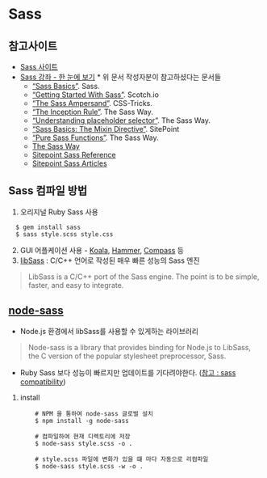 # Sass

참고사이트
-----
 - [Sass 사이트](http://sass-lang.com/)
 - [Sass 강좌 - 한 눈에 보기](https://velopert.com/1712)
 		* 위 문서 작성자분이 참고하셨다는 문서들
 	- [“Sass Basics”](http://sass-lang.com/guide). Sass.
	- [“Getting Started With Sass”](https://scotch.io/tutorials/getting-started-with-sass). Scotch.io
	- [“The Sass Ampersand”](https://css-tricks.com/the-sass-ampersand/). CSS-Tricks.
	- [“The Inception Rule”](http://thesassway.com/beginner/the-inception-rule). The Sass Way.
	- [“Understanding placeholder selector”](http://thesassway.com/intermediate/understanding-placeholder-selectors). The Sass Way.
	- [“Sass Basics: The Mixin Directive”](https://www.sitepoint.com/sass-basics-the-mixin-directive/). SitePoint
	- [“Pure Sass Functions”](http://thesassway.com/advanced/pure-sass-functions). The Sass Way.
	- [The Sass Way](http://www.thesassway.com/)
	- [Sitepoint Sass Reference](https://www.sitepoint.com/sass-reference/)
	- [Sitepoint Sass Articles](https://www.sitepoint.com/html-css/css/sass-css/)

Sass 컴파일 방법
-----
 1. 오리지널 Ruby Sass 사용

  ```
	$ gem install sass
 	$ sass style.scss style.css
  ```
 2. GUI 어플케이션 사용 - [Koala](http://koala-app.com/), [Hammer](http://hammerformac.com/), [Compass](http://compass.kkbox.com/) 등
 3. [libSass](http://sass-lang.com/libsass) : C/C++ 언어로 작성된 매우 빠른 성능의 Sass 엔진

  > LibSass is a C/C++ port of the Sass engine. The point is to be simple, faster, and easy to integrate.

[node-sass](https://www.npmjs.com/package/node-sass)
-----
 - Node.js 환경에서 libSass를 사용할 수 있게하는 라이브러리

  > Node-sass is a library that provides binding for Node.js to LibSass, the C version of the popular stylesheet preprocessor, Sass.
 
 - Ruby Sass 보다 성능이 빠르지만 업데이트를 기다려야한다. ([참고 : sass compatibility](http://sass-compatibility.github.io/))

 1. install
 
	```
		# NPM 을 통하여 node-sass 글로벌 설치
		$ npm install -g node-sass
		 
		# 컴파일하여 현재 디렉토리에 저장
		$ node-sass style.scss -o .
		 
		# style.scss 파일에 변화가 있을 떄 마다 자동으로 리컴파일
		$ node-sass style.scss -w -o .
 	```
